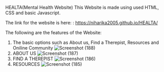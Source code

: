 HEALTA(Mental Health Website)
This Website is made using used HTML, CSS and basic Javascript.

The link for the website is here: : https://niharika2005.github.io/HEALTA/

The following are the features of the  Website:

1) The basic options such as About us, Find a Therepist, Resources and Oniline Community
   ![Screenshot (188)](https://github.com/user-attachments/assets/507d7a49-d580-4152-8667-e0c99fb3a664)
2) ABOUT US
    ![Screenshot (187)](https://github.com/user-attachments/assets/3f93a4b6-af62-4c85-a8c0-ed730a19e8c1)
3) FIND A THEREPIST
    ![Screenshot (186)](https://github.com/user-attachments/assets/9a94e551-0d8e-4379-a9cc-2288cb09e8bf)
4) RESOURCES
    ![Screenshot (185)](https://github.com/user-attachments/assets/dc1b935d-c9b9-4da8-85e6-e2cd46e4af72)
